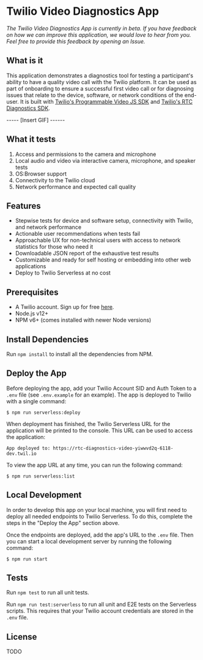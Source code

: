 # Twilio Video Diagnostics App
*The Twilio Video Diagnostics App is currently in beta. If you have feedback on how we can improve this application, we would love to hear from you. Feel free to provide this feedback by opening an Issue.*

## What is it
This application demonstrates a diagnostics tool for testing a participant's ability to have a quality video call with the Twilio platform. It can be used as part of onboarding to ensure a successful first video call or for diagnosing issues that relate to the device, software, or network conditions of the end-user. It is built with [Twilio's Programmable Video JS SDK](https://github.com/twilio/rtc-diagnostics) and [Twilio's RTC Diagnostics SDK](https://github.com/twilio/rtc-diagnostics). 

----- [Insert GIF] ------

## What it tests

1. Access and permissions to the camera and microphone 
2. Local audio and video via interactive camera, microphone, and speaker tests 
3. OS:Browser support
4. Connectivity to the Twilio cloud
5. Network performance and expected call quality

## Features 
- Stepwise tests for device and software setup, connectivity with Twilio, and network performance 
- Actionable user recommendations when tests fail
- Approachable UX for non-technical users with access to network statistics for those who need it
- Downloadable JSON report of the exhaustive test results
- Customizable and ready for self hosting or embedding into other web applications
- Deploy to Twilio Serverless at no cost  


## Prerequisites

- A Twilio account. Sign up for free [here](https://www.twilio.com/try-twilio). 
- Node.js v12+
- NPM v6+ (comes installed with newer Node versions)

## Install Dependencies
Run `npm install` to install all the dependencies from NPM. 

## Deploy the App
Before deploying the app, add your Twilio Account SID and Auth Token to a `.env` file (see `.env.example` for an example). The app is deployed to Twilio with a single command:
 
	$ npm run serverless:deploy

When deployment has finished, the Twilio Serverless URL for the application will be printed to the console. This URL can be used to access the application: 

	App deployed to: https://rtc-diagnostics-video-yiwwvd2q-6118-dev.twil.io

To view the app URL at any time, you can run the following command: 

	$ npm run serverless:list

## Local Development
In order to develop this app on your local machine, you will first need to deploy all needed endpoints to Twilio Serverless. To do this, complete the steps in the "Deploy the App" section above.

Once the endpoints are deployed, add the app's URL to the `.env` file. Then you can start a local development server by running the following command:

	$ npm run start

## Tests
Run `npm test` to run all unit tests.

Run `npm run test:serverless` to run all unit and E2E tests on the Serverless scripts. This requires that your Twilio account credentials are stored in the `.env` file.

## License
TODO